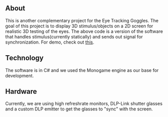 ## About

This is another complementary project for the Eye Tracking Goggles. The goal of this project is to display 3D stimulus/objects on a 2D screen for realistic 3D testing of the eyes.
The above code is a version of the software that handles stimulus(currently statically) and sends out signal for synchronization.
For demo, check out [this](https://drive.google.com/drive/folders/1AyPt1Vvx-TJJVSS_gfBMiC9Yz2GjT9Hn).

## Technology

The software is in C# and we used the Monogame engine as our base for development. 

## Hardware

Currently, we are using high refreshrate monitors, DLP-Link shutter glasses and a custom DLP emitter to get the glasses to "sync" with the screen.
